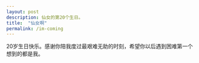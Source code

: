 ```yaml
---
layout: post
description: 仙女的第20个生日。
title:  "仙女啊"
permalink: /im-coming
---
```


20岁生日快乐。感谢你陪我度过最艰难无助的时刻，希望你以后遇到困难第一个想到的都是我。

